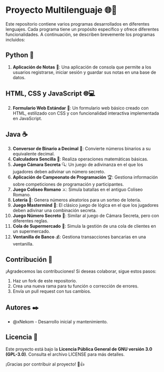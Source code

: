 # Proyecto Multilenguaje 🌐🚀

Este repositorio contiene varios programas desarrollados en diferentes lenguajes. Cada programa tiene un propósito específico y ofrece diferentes funcionalidades. A continuación, se describen brevemente los programas incluidos:

## Python 🐍

1. **Aplicación de Notas** 📝: Una aplicación de consola que permite a los usuarios registrarse, iniciar sesión y guardar sus notas en una base de datos.

## HTML, CSS y JavaScript 🌐💻

2. **Formulario Web Estándar** 📄: Un formulario web básico creado con HTML, estilizado con CSS y con funcionalidad interactiva implementada en JavaScript.

## Java ☕

3. **Conversor de Binario a Decimal** 🔢: Convierte números binarios a su equivalente decimal.
4. **Calculadora Sencilla** 🧮: Realiza operaciones matemáticas básicas.
5. **Juego Cámara Secreta** 🔍: Un juego de adivinanza en el que los jugadores deben adivinar un número secreto.
6. **Aplicación de Campeonato de Programación** 🏆: Gestiona información sobre competiciones de programación y participantes.
7. **Juego Coliseo Romano** ⚔️: Simula batallas en el antiguo Coliseo Romano.
8. **Lotería** 🎰: Genera números aleatorios para un sorteo de lotería.
9. **Juego Mastermind** 🧩: El clásico juego de lógica en el que los jugadores deben adivinar una combinación secreta.
10. **Juego Número Secreto** 🔢: Similar al juego de Cámara Secreta, pero con diferentes reglas.
11. **Cola de Supermercado** 🛒: Simula la gestión de una cola de clientes en un supermercado.
12. **Ventanilla de Banco** 💰: Gestiona transacciones bancarias en una ventanilla.

## Contribución 🙌

¡Agradecemos las contribuciones! Si deseas colaborar, sigue estos pasos:

1. Haz un fork de este repositorio.
2. Crea una nueva rama para tu función o corrección de errores.
3. Envía un pull request con tus cambios.

## Autores ✒️

- @xNekom - Desarrollo inicial y mantenimiento.

## Licencia 📄

Este proyecto está bajo la **Licencia Pública General de GNU versión 3.0 (GPL-3.0)**. Consulta el archivo LICENSE para más detalles.

¡Gracias por contribuir al proyecto! 🚀👍
